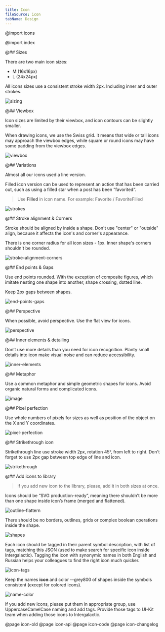 ```yaml
---
title: Icon
fileSource: icon
tabName: Design
---
```


@import icons

@import index

@## Sizes

There are two main icon sizes:

- M (16x16px)
- L (24x24px)

All icons sizes use a consistent stroke width 2px. Including inner and outer strokes.

![sizing](static/sizing.png)

@## Viewbox

Icon sizes are limited by their viewbox, and icon contours can be slightly smaller.

When drawing icons, we use the Swiss grid. It means that wide or tall icons may approach the viewbox edges, while square or round icons may have some padding from the viewbox edges.

![viewbox](static/viewbox.png)

@## Variations

Almost all our icons used a line version.

Filled icon version can be used to represent an action that has been carried out, such as using a filled star when a post has been “favorited“.

> Use **Filled** in icon name. For example: Favorite / FavoriteFilled

![strokes](static/variations.png)

@## Stroke alignment & Corners

Stroke should be aligned by inside a shape. Don't use "center" or "outside" align, because it affects the icon's and corner's appearance.

There is one corner radius for all icon sizes - 1px.
Inner shape's corners shouldn't be rounded.

![stroke-alignment-corners](static/stroke-alignment-corners.png)

@## End points & Gaps

Use end points rounded. With the exception of composite figures, which imitate nesting one shape into another, shape crossing, dotted line.

Keep 2px gaps between shapes.

![end-points-gaps](static/end-points-gaps.png)

@## Perspective

When possible, avoid perspective. Use the flat view for icons.

![perspective](static/perspective.png)

@## Inner elements & detailing

Don’t use more details than you need for icon recognition. Planty small details into icon make visual noise and can reduce accessibility.

![inner-elements](static/inner-elements.png)

@## Metaphor

Use a common metaphor and simple geometric shapes for icons.
Avoid organic natural forms and complicated icons.

![image](static/image.png)

@## Pixel perfection

Use whole numbers of pixels for sizes as well as position of the object on the X and Y coordinates.

![pixel-perfection](static/pixel-perfection.png)

@## Strikethrough icon

Strikethrough line use stroke width 2px, rotation 45°, from left to right. Don't forget to use 2px gap between top edge of line and icon.

![strikethrough](static/strikethrough.png)

@## Add icons to library

> If you add new icon to the library, please, add it in both sizes at once.

Icons should be “SVG production-ready”, meaning there shouldn’t be more than one shape inside icon’s frame (merged and flattened).

![outline-flattern](static/outline-flattern.png)

There should be no borders, outlines, grids or complex boolean operations inside the shape.

![shapes](static/shapes.png)

Each icon should be tagged in their parent symbol description, with list of tags, matching this JSON (used to make search for specific icon inside Intergalactic). Tagging the icon with synonymic names in both English and Russian helps your colleagues to find the right icon much quicker.

![icon-tags](static/icon-tags.png)

Keep the names **icon** and color --grey800 of shapes inside the symbols consistent (except for colored icons).

![name-color](static/name-color.png)

If you add new icons, please put them in appropriate group, use UppercaseCamelCase naming and add tags. Provide those tags to UI-Kit team when adding those icons to Intergalactic.

@page icon-old
@page icon-api
@page icon-code
@page icon-changelog
